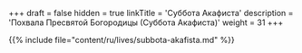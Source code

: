 +++
draft = false
hidden = true
linkTitle = 'Суббота Акафиста'
description = 'Похвала Пресвятой Богородицы (Суббота Акафиста)'
weight = 31
+++

{{% include file="content/ru/lives/subbota-akafista.md" %}}
